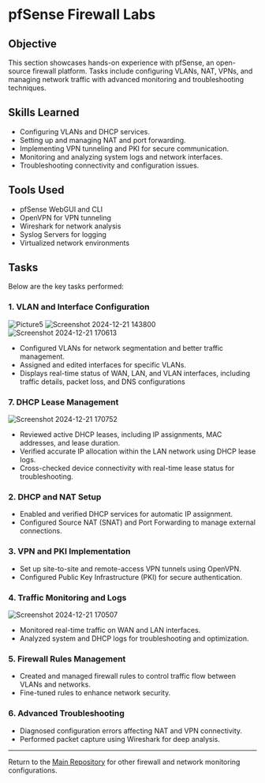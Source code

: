 # pfSense Firewall Labs

## Objective
This section showcases hands-on experience with pfSense, an open-source firewall platform. Tasks include configuring VLANs, NAT, VPNs, and managing network traffic with advanced monitoring and troubleshooting techniques.

## Skills Learned
- Configuring VLANs and DHCP services.
- Setting up and managing NAT and port forwarding.
- Implementing VPN tunneling and PKI for secure communication.
- Monitoring and analyzing system logs and network interfaces.
- Troubleshooting connectivity and configuration issues.

## Tools Used
- pfSense WebGUI and CLI
- OpenVPN for VPN tunneling
- Wireshark for network analysis
- Syslog Servers for logging
- Virtualized network environments

## Tasks
Below are the key tasks performed:

### 1. VLAN and Interface Configuration
![Picture5](https://github.com/user-attachments/assets/edb78dfa-aa65-4083-9b81-c1052fe911d0)
![Screenshot 2024-12-21 143800](https://github.com/user-attachments/assets/a3ee9468-b87a-4e42-be20-a2db8299024b)
![Screenshot 2024-12-21 170613](https://github.com/user-attachments/assets/a800b75c-c995-46c2-9a27-f7ddc4792deb)
- Configured VLANs for network segmentation and better traffic management.
- Assigned and edited interfaces for specific VLANs.
- Displays real-time status of WAN, LAN, and VLAN interfaces, including traffic details, packet loss, and DNS configurations

### 7. DHCP Lease Management
![Screenshot 2024-12-21 170752](https://github.com/user-attachments/assets/a79d5f3e-99e3-41f3-8b3f-83e4830a1f87)
- Reviewed active DHCP leases, including IP assignments, MAC addresses, and lease duration.
- Verified accurate IP allocation within the LAN network using DHCP lease logs.
- Cross-checked device connectivity with real-time lease status for troubleshooting.


### 2. DHCP and NAT Setup
- Enabled and verified DHCP services for automatic IP assignment.
- Configured Source NAT (SNAT) and Port Forwarding to manage external connections.

### 3. VPN and PKI Implementation
- Set up site-to-site and remote-access VPN tunnels using OpenVPN.
- Configured Public Key Infrastructure (PKI) for secure authentication.

### 4. Traffic Monitoring and Logs
![Screenshot 2024-12-21 170507](https://github.com/user-attachments/assets/34252233-9803-48b4-bada-9204387ae4b6)
- Monitored real-time traffic on WAN and LAN interfaces.
- Analyzed system and DHCP logs for troubleshooting and optimization.

### 5. Firewall Rules Management
- Created and managed firewall rules to control traffic flow between VLANs and networks.
- Fine-tuned rules to enhance network security.

### 6. Advanced Troubleshooting
- Diagnosed configuration errors affecting NAT and VPN connectivity.
- Performed packet capture using Wireshark for deep analysis.

---

Return to the [Main Repository](../README.md) for other firewall and network monitoring configurations.

